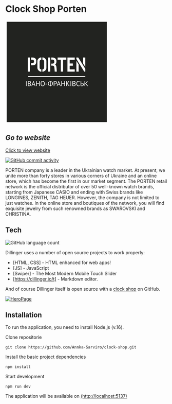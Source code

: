 # Clock Shop Porten
[![ClockShop](src/images/preview.png)](src/images/preview.png)

## _Go to website_
[Click to view website](https://annka-sarviro.github.io/clock-shop/)

[![GitHub commit activity](https://img.shields.io/github/commit-activity/w/Annka-Sarviro/clock-shop)](https://img.shields.io/github/commit-activity/w/Annka-Sarviro/clock-shop)

PORTEN company is a leader in the Ukrainian watch market. At present, we unite more than forty stores in various corners of Ukraine and an online store, which has become the first in our market segment. The PORTEN retail network is the official distributor of over 50 well-known watch brands, starting from Japanese CASIO and ending with Swiss brands like LONGINES, ZENITH, TAG HEUER. However, the company is not limited to just watches. In the online store and boutiques of the network, you will find exquisite jewelry from such renowned brands as SWAROVSKI and CHRISTINA.

## Tech
![GitHub language count](https://img.shields.io/github/languages/count/Annka-Sarviro/clock-shop)

Dillinger uses a number of open source projects to work properly:

- [HTML, CSS] - HTML enhanced for web apps!
- [JS] - JavaScript 
- [Swiper] - The Most Modern Mobile Touch Slider
- [https://dillinger.io/t] - Markdown editor.


And of course Dillinger itself is open source with a [clock shop](https://github.com/Annka-Sarviro/clock-shop) on GitHub.

[![HeroPage](src/images/preview2)](src/images/preview2)

## Installation

To run the application, you need to install Node.js (v.16).

Clone repositorie
```code
git clone https://github.com/Annka-Sarviro/clock-shop.git
```
Install the basic project dependencies 
```code
npm install
```
Start development 
```code
npm run dev
```
The application will be available on [(http://localhost:5137)](http://localhost:5137)


